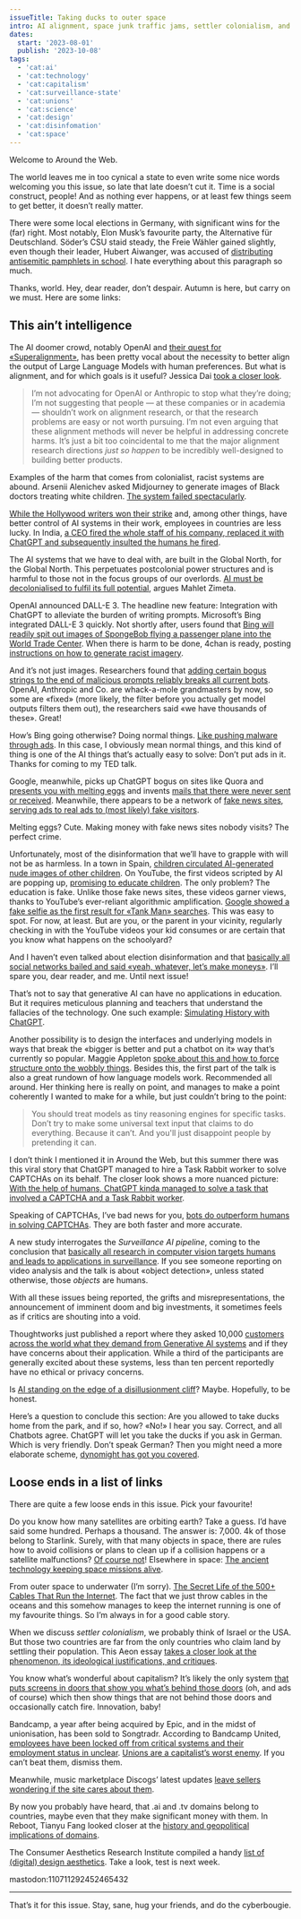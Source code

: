 ```yaml
---
issueTitle: Taking ducks to outer space
intro: AI alignment, space junk traffic jams, settler colonialism, and the geopolitics of web domains.
dates:
  start: '2023-08-01'
  publish: '2023-10-08'
tags:
  - 'cat:ai'
  - 'cat:technology'
  - 'cat:capitalism'
  - 'cat:surveillance-state'
  - 'cat:unions'
  - 'cat:science'
  - 'cat:design'
  - 'cat:disinfomation'
  - 'cat:space'
---
```


Welcome to Around the Web.

The world leaves me in too cynical a state to even write some nice words welcoming you this issue, so late that late doesn’t cut it. Time is a social construct, people! And as nothing ever happens, or at least few things seem to get better, it doesn’t really matter.

There were some local elections in Germany, with significant wins for the (far) right. Most notably, Elon Musk’s favourite party, the Alternative für Deutschland. Söder’s CSU staid steady, the Freie Wähler gained slightly, even though their leader, Hubert Aiwanger, was accused of [distributing antisemitic pamphlets in school](https://www.theguardian.com/world/2023/aug/28/bavaria-deputy-leader-accusations-antisemitic-pamphlet-hubert-aiwanger). I hate everything about this paragraph so much.

Thanks, world. Hey, dear reader, don’t despair. Autumn is here, but carry on we must. Here are some links:

## This ain’t intelligence

The AI doomer crowd, notably OpenAI and [their quest for «Superalignment»](https://spectrum.ieee.org/the-alignment-problem-openai), has been pretty vocal about the necessity to better align the output of Large Language Models with human preferences. But what is alignment, and for which goals is it useful? Jessica Dai [took a closer look](https://joinreboot.org/p/alignment).

> I’m not advocating for OpenAI or Anthropic to stop what they’re doing; I’m not suggesting that people — at these companies or in academia — shouldn’t work on alignment research, or that the research problems are easy or not worth pursuing. I’m not even arguing that these alignment methods will never be helpful in addressing concrete harms. It’s just a bit too coincidental to me that the major alignment research directions _just so happen_ to be incredibly well-designed to building better products.

Examples of the harm that comes from colonialist, racist systems are abound. Arsenii Alenichev asked Midjourney to generate images of Black doctors treating white children. [The system failed spectacularly](https://www.npr.org/sections/goatsandsoda/2023/10/06/1201840678/ai-was-asked-to-create-images-of-black-african-docs-treating-white-kids-howd-it-).

[While the Hollywood writers won their strike](https://www.theverge.com/2023/9/30/23892324/these-are-the-biggest-wins-in-the-wgas-new-labor-contract) and, among other things, have better control of AI systems in their work, employees in countries are less lucky. In India, [a CEO fired the whole staff of his company, replaced it with ChatGPT and subsequently insulted the humans he fired](https://futurism.com/the-byte/ceo-roasts-human-workers-he-fired-and-replaced-with-chatgpt).

The AI systems that we have to deal with, are built in the Global North, for the Global North. This perpetuates postcolonial power structures and is harmful to those not in the focus groups of our overlords. [AI must be decolonialised to fulfil its full potential](https://www.chathamhouse.org/publications/the-world-today/2023-10/why-ai-must-be-decolonized-fulfill-its-true-potential), argues Mahlet Zimeta.

OpenAI announced DALL-E 3. The headline new feature: Integration with ChatGPT to alleviate the burden of writing prompts. Microsoft’s Bing integrated DALL-E 3 quickly. Not shortly after, users found that [Bing will readily spit out images of SpongeBob flying a passenger plane into the World Trade Center](https://www.404media.co/bing-is-generating-images-of-spongebob-doing-9-11/). When there is harm to be done, 4chan is ready, posting [instructions on how to generate racist imagery](https://www.404media.co/4chan-uses-bing-to-flood-the-internet-with-racist-images/).

And it’s not just images. Researchers found that [adding certain bogus strings to the end of malicious prompts reliably breaks all current bots](https://www.wired.com/story/ai-adversarial-attacks/). OpenAI, Anthropic and Co. are whack-a-mole grandmasters by now, so some are «fixed» (more likely, the filter before you actually get model outputs filters them out), the researchers said «we have thousands of these». Great!

How’s Bing going otherwise? Doing normal things. [Like pushing malware through ads](https://www.theregister.com/2023/09/29/microsoft_bing_chat_malware/). In this case, I obviously mean normal things, and this kind of thing is one of the AI things that’s actually easy to solve: Don’t put ads in it. Thanks for coming to my TED talk.

Google, meanwhile, picks up ChatGPT bogus on sites like Quora and [presents you with melting eggs](https://arstechnica.com/information-technology/2023/09/can-you-melt-eggs-quoras-ai-says-yes-and-google-is-sharing-the-result/) and invents [mails that there were never sent or received](https://futurism.com/the-byte/google-gmail-tool-hallucinating-emails). Meanwhile, there appears to be a network of [fake news sites, serving ads to real ads to (most likely) fake visitors](https://www.technologyreview.com/2023/06/26/1075504/junk-websites-filled-with-ai-generated-text-are-pulling-in-money-from-programmatic-ads/).

Melting eggs? Cute. Making money with fake news sites nobody visits? The perfect crime.

Unfortunately, most of the disinformation that we’ll have to grapple with will not be as harmless. In a town in Spain, [children circulated AI-generated nude images of other children](https://www.bbc.com/news/world-europe-66877718).  On YouTube, the first videos scripted by AI are popping up, [promising to educate children](https://www.bbc.co.uk/newsround/66796495). The only problem? The education is fake. Unlike those fake news sites, these videos garner views, thanks to YouTube’s ever-reliant algorithmic amplification. [Google showed a fake selfie as the first result for «Tank Man» searches](https://www.404media.co/first-google-search-result-for-tiananmen-square-tank-man-is-ai-generated-selfie/). This was easy to spot. For now, at least. But are you, or the parent in your vicinity, regularly checking in with the YouTube videos your kid consumes or are certain that you know what happens on the schoolyard?

And I haven’t even talked about election disinformation and that [basically all social networks bailed and said «yeah, whatever, let’s make moneys»](https://www.washingtonpost.com/technology/2023/08/25/political-conspiracies-facebook-youtube-elon-musk/). I’ll spare you, dear reader, and me. Until next issue!

That’s not to say that generative AI can have no applications in education. But it requires meticulous planning and teachers that understand the fallacies of the technology. One such example: [Simulating History with ChatGPT](https://resobscura.substack.com/p/simulating-history-with-chatgpt).

Another possibility is to design the interfaces and underlying models in ways that break the «bigger is better and put a chatbot on it» way that’s currently so popular. Maggie Appleton [spoke about this and how to force structure onto the wobbly things](https://maggieappleton.com/squish-structure). Besides this, the first part of the talk is also a great rundown of how language models work. Recommended all around. Her thinking here is really on point, and manages to make a point coherently I wanted to make for a while, but just couldn’t bring to the point:

> You should treat models as tiny reasoning engines for specific tasks. Don’t try to make some universal text input that claims to do everything. Because it can’t. And you'll just disappoint people by pretending it can.

I don’t think I mentioned it in Around the Web, but this summer there was this viral story that ChatGPT managed to hire a Task Rabbit worker to solve CAPTCHAs on its behalf. The closer look shows a more nuanced picture: [With the help of humans, ChatGPT kinda managed to solve a task that involved a CAPTCHA and a Task Rabbit worker](https://aiguide.substack.com/p/did-gpt-4-hire-and-then-lie-to-a).

Speaking of CAPTCHAs, I’ve bad news for you, [bots do outperform humans in solving CAPTCHAs](https://arxiv.org/abs/2307.12108). They are both faster and more accurate.

A new study interrogates the _Surveillance AI pipeline_, coming to the conclusion that [basically all research in computer vision targets humans and leads to applications in surveillance](https://www.404media.co/how-the-surveillance-ai-pipeline-literally-objectifies-human-beings/). If you see someone reporting on video analysis and the talk is about «object detection», unless stated otherwise, those _objects_ are humans.

With all these issues being reported, the grifts and misrepresentations, the announcement of imminent doom and big investments, it sometimes feels as if critics are shouting into a void.

Thoughtworks just published a report where they asked 10,000 [customers across the world what they demand from Generative AI systems](https://www.thoughtworks.com/insights/reports/genai-what-consumers-want) and if they have concerns about their application. While a third of the participants are generally excited about these systems, less than ten percent reportedly have no ethical or privacy concerns.

Is [AI standing on the edge of a disillusionment cliff](https://venturebeat.com/ai/why-ai-is-teetering-on-the-edge-of-a-disillusionment-cliff-the-ai-beat/)? Maybe. Hopefully, to be honest.

Here’s a question to conclude this section: Are you allowed to take ducks home from the park, and if so, how? «No!» I hear you say. Correct, and all Chatbots agree. ChatGPT will let you take the ducks if you ask in German. Which is very friendly. Don’t speak German? Then you might need a more elaborate scheme, [dynomight has got you covered](https://dynomight.substack.com/p/ducks).

## Loose ends in a list of links

There are quite a few loose ends in this issue. Pick your favourite!

Do you know how many satellites are orbiting earth? Take a guess. I’d have said some hundred. Perhaps a thousand. The answer is: 7,000. 4k of those belong to Starlink. Surely, with that many objects in space, there are rules how to avoid collisions or plans to clean up if a collision happens or a satellite malfunctions? [Of course not](https://www.codastory.com/waronscience/satellite-debris-crash-climate-change/)! Elsewhere in space: [The ancient technology keeping space missions alive](https://www.bbc.com/future/article/20230815-the-ancient-tech-keeping-space-missions-alive).

From outer space to underwater (I’m sorry).  [The Secret Life of the 500+ Cables That Run the Internet](https://www.cnet.com/home/internet/features/the-secret-life-of-the-500-cables-that-run-the-internet/). The fact that we just throw cables in the oceans and this somehow manages to keep the internet running is one of my favourite things. So I’m always in for a good cable story.

When we discuss _settler colonialism_, we probably think of Israel or the USA. But those two countries are far from the only countries who claim land by settling their population. This Aeon essay [takes a closer look at the phenomenon, its ideological justifications, and critiques](https://aeon.co/essays/settler-colonialism-is-not-distinctly-western-or-european).

You know what’s wonderful about capitalism? It’s likely the only system [that puts screens in doors that show you what’s behind those doors](https://www.techdirt.com/2023/10/06/startups-tech-for-displaying-ads-on-walgreens-cooler-doors-is-on-fire-literally/) (oh, and ads of course) which then show things that are not behind those doors and occasionally catch fire. Innovation, baby!

Bandcamp, a year after being acquired by Epic, and in the midst of unionisation, has been sold to Songtradr. According to Bandcamp United, [employees have been locked off from critical systems and their employment status in unclear](https://cdm.link/2023/10/bandcamp-union-on-songtradr-acquisition/). [Unions are a capitalist’s worst enemy](https://youtu.be/mcgC-kuPEuo). If you can’t beat them, dismiss them.

Meanwhile, music marketplace Discogs’ latest updates [leave sellers wondering if the site cares about them](https://www.theverge.com/23899461/discogs-sellers-vinyl-cds-community-fees).

By now you probably have heard, that .ai and .tv domains belong to countries, maybe even that they make significant money with them. In Reboot, Tianyu Fang looked closer at the [history and geopolitical implications of domains](https://joinreboot.org/p/domains).

The Consumer Aesthetics Research Institute compiled a handy [list of (digital) design aesthetics](https://cari.institute/aesthetics). Take a look, test is next week.

mastodon:110711292452465432

----

That’s it for this issue. Stay, sane, hug your friends, and do the cyberbougie.